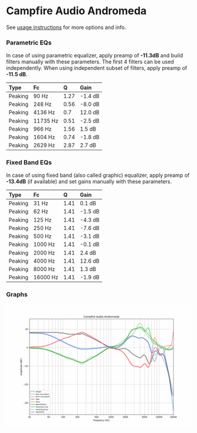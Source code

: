# Campfire Audio Andromeda
See [usage instructions](https://github.com/jaakkopasanen/AutoEq#usage) for more options and info.

### Parametric EQs
In case of using parametric equalizer, apply preamp of **-11.3dB** and build filters manually
with these parameters. The first 4 filters can be used independently.
When using independent subset of filters, apply preamp of **-11.5 dB**.

| Type    | Fc       |    Q | Gain    |
|:--------|:---------|:-----|:--------|
| Peaking | 90 Hz    | 1.27 | -1.4 dB |
| Peaking | 248 Hz   | 0.56 | -8.0 dB |
| Peaking | 4136 Hz  | 0.7  | 12.0 dB |
| Peaking | 11735 Hz | 0.51 | -2.5 dB |
| Peaking | 966 Hz   | 1.56 | 1.5 dB  |
| Peaking | 1604 Hz  | 0.74 | -1.8 dB |
| Peaking | 2629 Hz  | 2.87 | 2.7 dB  |

### Fixed Band EQs
In case of using fixed band (also called graphic) equalizer, apply preamp of **-13.4dB**
(if available) and set gains manually with these parameters.

| Type    | Fc       |    Q | Gain    |
|:--------|:---------|:-----|:--------|
| Peaking | 31 Hz    | 1.41 | 0.1 dB  |
| Peaking | 62 Hz    | 1.41 | -1.5 dB |
| Peaking | 125 Hz   | 1.41 | -4.3 dB |
| Peaking | 250 Hz   | 1.41 | -7.6 dB |
| Peaking | 500 Hz   | 1.41 | -3.1 dB |
| Peaking | 1000 Hz  | 1.41 | -0.1 dB |
| Peaking | 2000 Hz  | 1.41 | 2.4 dB  |
| Peaking | 4000 Hz  | 1.41 | 12.6 dB |
| Peaking | 8000 Hz  | 1.41 | 1.3 dB  |
| Peaking | 16000 Hz | 1.41 | -1.9 dB |

### Graphs
![](./Campfire%20Audio%20Andromeda.png)